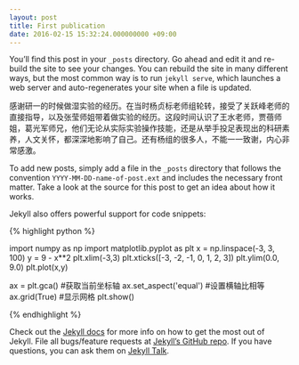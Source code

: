 ```yaml
---
layout: post
title: First publication
date: 2016-02-15 15:32:24.000000000 +09:00
---
```


You’ll find this post in your `_posts` directory. Go ahead and edit it and re-build the site to see your changes. You can rebuild the site in many different ways, but the most common way is to run `jekyll serve`, which launches a web server and auto-regenerates your site when a file is updated.

感谢研一的时候做湿实验的经历。在当时杨贞标老师组轮转，接受了关跃峰老师的直接指导，以及张莹师姐带着做实验的经历。这段时间认识了王水老师，贾蓓师姐，葛光军师兄，他们无论从实际实验操作技能，还是从举手投足表现出的科研素养，人文关怀，都深深地影响了自己。还有杨组的很多人，不能一一致谢，内心非常感激。

To add new posts, simply add a file in the `_posts` directory that follows the convention `YYYY-MM-DD-name-of-post.ext` and includes the necessary front matter. Take a look at the source for this post to get an idea about how it works.

Jekyll also offers powerful support for code snippets:

{% highlight python %}

import numpy as np
import matplotlib.pyplot as plt
x = np.linspace(-3, 3, 100)
y = 9 - x**2 
plt.xlim(-3,3)
plt.xticks([-3, -2, -1, 0, 1, 2, 3])
plt.ylim(0.0, 9.0)
plt.plot(x,y)

ax = plt.gca() #获取当前坐标轴
ax.set_aspect('equal') #设置横轴比相等
ax.grid(True) #显示网格
plt.show()

{% endhighlight %}

Check out the [Jekyll docs][jekyll-docs] for more info on how to get the most out of Jekyll. File all bugs/feature requests at [Jekyll’s GitHub repo][jekyll-gh]. If you have questions, you can ask them on [Jekyll Talk][jekyll-talk].

[jekyll-docs]: http://jekyllrb.com/docs/home
[jekyll-gh]:   https://github.com/jekyll/jekyll
[jekyll-talk]: https://talk.jekyllrb.com/
